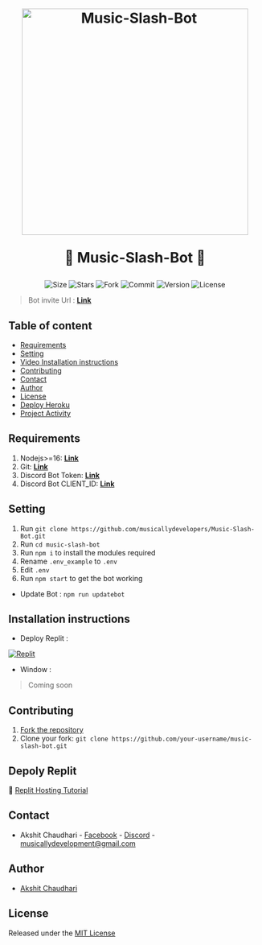<h1 align="center">
    <a href="#"><img src="https://i.imgur.com/4ffRCyB.png" width="450" alt="Music-Slash-Bot"></a>
    
   🤖 Music-Slash-Bot 🤖
</h1>

<p align="center">
    <img alt="Size" src="https://img.shields.io/github/languages/code-size/HELLSNAKES/Music-Slash-Bot">
    <img alt="Stars" src="https://img.shields.io/github/stars/HELLSNAKES/Music-Slash-Bot">
    <img alt="Fork" src="https://img.shields.io/github/forks/HELLSNAKES/Music-Slash-Bot">
    <img alt="Commit" src="https://img.shields.io/github/commit-activity/y/HELLSNAKES/Music-Slash-Bot">
    <img alt="Version" src="https://img.shields.io/github/package-json/v/HELLSNAKES/Music-Slash-Bot">
    <img alt="License" src="https://img.shields.io/github/license/HELLSNAKES/Music-Slash-Bot">

</p>

> Bot invite Url :  **[Link](https://discord.com/api/oauth2/authorize?client_id=888304567354277889&permissions=8&scope=bot%20applications.commands)**

## Table of content

* [Requirements](#Requirements)
* [Setting](#Setting)
* [Video Installation instructions](#Video-Installation-instructions)
* [Contributing](#Contributing)
* [Contact](#Contact)
* [Author](#Author)
* [License](#License)
* [Deploy Heroku](#Deploy-Heroku)
* [Project Activity](#Project-Activity)

## Requirements
1. Nodejs>=16: **[Link](https://nodejs.org)**
2. Git: **[Link](https://git-scm.com)**
3. Discord Bot Token: **[Link](https://discord.com/developers/applications)**
4. Discord Bot CLIENT_ID: **[Link](https://discord.com/developers/applications)**

## Setting
1. Run `git clone https://github.com/musicallydevelopers/Music-Slash-Bot.git`
2. Run `cd music-slash-bot`
3. Run `npm i` to install the modules required
4. Rename `.env_example` to `.env`
5. Edit `.env`
6. Run `npm start` to get the bot working

* Update Bot : `npm run updatebot`
##  Installation instructions

- Deploy Replit :

 [![Replit](https://i.imgur.com/qKpKGYW.png)]()
 

- Window :
> Coming soon

## Contributing
1. [Fork the repository](https://github.com/HELLSNAKES/Music-Slash-Bot/fork)
2. Clone your fork: `git clone https://github.com/your-username/music-slash-bot.git`


## Depoly Replit
🦾 [Replit Hosting Tutorial]()


## Contact
* Akshit Chaudhari - [Facebook](https://www.facebook.com/akshit.chaudhari.902/) - [Discord](https://discord.com/users/880684416559636541) - musicallydevelopment@gmail.com

## Author
* [Akshit Chaudhari](https://github.com/musicallydevelopers)

## License
Released under the [MIT License](https://github.com/HELLSNAKES/Music-Slash-Bot/blob/main/LICENSE)



<!-- markdownlint-restore -->
<!-- prettier-ignore-end -->

<!-- ALL-CONTRIBUTORS-LIST:END -->
